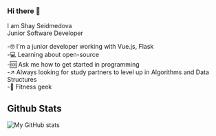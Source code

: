 ### Hi there 👋

I am Shay Seidmedova  
Junior Software Developer  

-🤓 I'm a junior developer working with Vue.js, Flask    
-💻 Learning about open-source     
-🆘 Ask me how to get started in programming   
-↗ Always looking for study partners to level up in Algorithms and Data Structures  
-💪 Fitness geek    

## Github Stats

![My GitHub stats](https://github-readme-stats.vercel.app/api?username=sseidmed&theme=dracula&show_icons=true)
